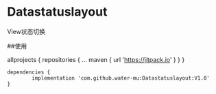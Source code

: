 # Datastatuslayout
View状态切换

##使用


allprojects {
		repositories {
			...
			maven { url 'https://jitpack.io' }
		}
	}

	dependencies {
	        implementation 'com.github.water-mu:Datastatuslayout:V1.0'
	}

